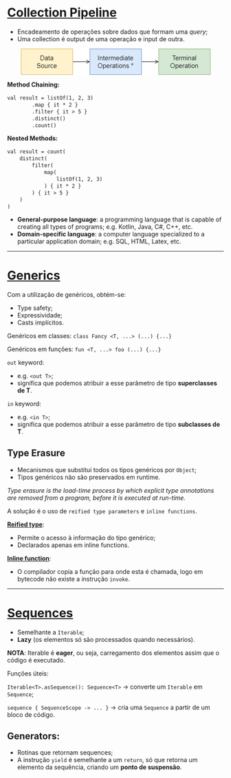 # [Collection Pipeline](https://martinfowler.com/articles/collection-pipeline/)

* Encadeamento de operações sobre dados que formam uma _query_;
* Uma collection é output de uma operação e input de outra.

<p align="center">
    <img src="./docs/collection-pipeline.png" alt="Collection Pipeline" align="center"/>
</p>

**Method Chaining:**

```
val result = listOf(1, 2, 3)
        .map { it * 2 }
        .filter { it > 5 }
        .distinct()
        .count()
```

**Nested Methods:**

```
val result = count(
    distinct(
        filter(
            map(
                listOf(1, 2, 3)
            ) { it * 2 }
        ) { it > 5 }
    )
)
```

* **General-purpose language**: a programming language that is capable of creating all types of programs; e.g. Kotlin, Java, C#, C++, etc.
* **Domain-specific language**:  a computer language specialized to a particular application domain; e.g. SQL, HTML, Latex, etc.

---

# [Generics](https://kotlinlang.org/docs/generics.html)

Com a utilização de genéricos, obtém-se:

* Type safety;
* Expressividade;
* Casts implícitos.

Genéricos em classes: `class Fancy <T, ...> (...) {...}`

Genéricos em funções: `fun <T, ...> foo (...) {...}`


`out` keyword:

* e.g. `<out T>`;
* significa que podemos atribuir a esse parâmetro de tipo **superclasses de T**.

`in` keyword:

* e.g. `<in T>`;
* significa que podemos atribuir a esse parâmetro de tipo **subclasses de T**.

## Type Erasure

* Mecanismos que substitui todos os tipos genéricos por `Object`;
* Tipos genéricos não são preservados em runtime.

_Type erasure is the load-time process by which explicit type annotations are removed from a program, before it is executed at run-time._

A solução é o uso de `reified type parameters` e `inline functions`.

[**Reified type**](https://kotlinlang.org/docs/inline-functions.html#reified-type-parameters):

* Permite o acesso à informação do tipo genérico;
* Declarados apenas em inline functions.

[**Inline function**](https://kotlinlang.org/docs/inline-functions.html):

* O compilador copia a função para onde esta é chamada, logo em bytecode não existe a instrução `invoke`.

---

# [Sequences](https://kotlinlang.org/docs/sequences.html)

* Semelhante a `Iterable`;
* **Lazy** (os elementos só são processados quando necessários).

**NOTA**: Iterable é **eager**, ou seja, carregamento dos elementos assim que o código é executado.

Funções úteis:

`Iterable<T>.asSequence(): Sequence<T>` -> converte um `Iterable` em `Sequence`;

`sequence { SequenceScope -> ... }` -> cria uma `Sequence` a partir de um bloco de código.

## Generators:

* Rotinas que retornam sequences;
* A instrução `yield` é semelhante a um `return`, só que retorna um elemento da sequência, criando um **ponto de suspensão**. 